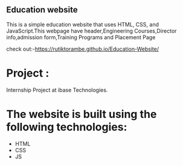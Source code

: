 ## Education website

This is a simple education website that uses HTML, CSS, and JavaScript.This webpage have header,Engineering Courses,Director info,admission form,Training Programs and Placement Page

check out:-https://rutiktorambe.github.io/Education-Website/

# Project :
Internship Project at ibase Technologies.

# The website is built using the following technologies:
- HTML
- CSS
- JS
